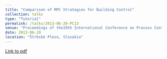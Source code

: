 ```yaml
---
title: "Comparison of MPC Strategies for Building Control"
collection: talks
type: "Tutorial"
permalink: /talks/2013-06-20-PC13
venue: "Proceedings of the19th International Conference on Process Control"
date: 2013-06-20
location: "Štrbské Pleso, Slovakia"
---
```

[Link to pdf](https://www.researchgate.net/publication/328171184_Tools_and_Techniques_for_Advanced_Model_Predictive_Building_Control)
